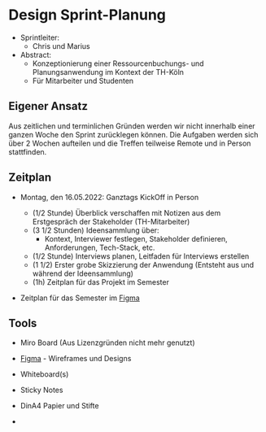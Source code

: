 # Design Sprint-Planung
- Sprintleiter:
  - Chris und Marius
- Abstract:
  - Konzeptionierung einer Ressourcenbuchungs- und Planungsanwendung im Kontext der TH-Köln
  - Für Mitarbeiter und Studenten

## Eigener Ansatz
Aus zeitlichen und terminlichen Gründen werden wir nicht innerhalb einer ganzen Woche den Sprint zurücklegen können. Die Aufgaben werden sich über 2 Wochen aufteilen und die Treffen teilweise Remote und in Person stattfinden.

## Zeitplan
- Montag, den 16.05.2022: Ganztags KickOff in Person
  - (1/2 Stunde) Überblick verschaffen mit Notizen aus dem Erstgespräch der Stakeholder (TH-Mitarbeiter)
  - (3 1/2 Stunden) Ideensammlung über:
    - Kontext, Interviewer festlegen, Stakeholder definieren, Anforderungen, Tech-Stack, etc.
  - (1/2 Stunde) Interviews planen, Leitfaden für Interviews erstellen
  - (1 1/2) Erster grobe Skizzierung der Anwendung (Entsteht aus und während der Ideensammlung)
  - (1h) Zeitplan für das Projekt im Semester

- Zeitplan für das Semester im [Figma](https://www.figma.com/file/DNjmGCVNuetzCjwzPV7ecP/Whiteboard?node-id=0%3A1)

## Tools
 - Miro Board (Aus Lizenzgründen nicht mehr genutzt)

- [Figma](https://www.figma.com/file/053NZq1L2kvTOmeXZW9iS0/P1-Vision-und-Konzept-team-library?node-id=0%3A1) - Wireframes und Designs
- Whiteboard(s)
- Sticky Notes
- DinA4 Papier und Stifte
- 